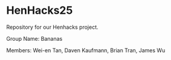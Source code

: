 # HenHacks25

Repository for our Henhacks project.

Group Name: Bananas

Members: Wei-en Tan, Daven Kaufmann, Brian Tran, James Wu
